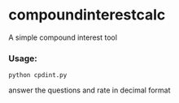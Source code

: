 # compoundinterestcalc
A simple compound interest tool

### Usage:
`python cpdint.py`

answer the questions and rate in decimal format
